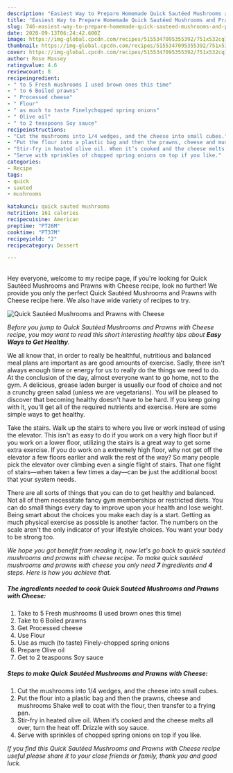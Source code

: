 ```yaml
---
description: "Easiest Way to Prepare Homemade Quick Sautéed Mushrooms and Prawns with Cheese"
title: "Easiest Way to Prepare Homemade Quick Sautéed Mushrooms and Prawns with Cheese"
slug: 746-easiest-way-to-prepare-homemade-quick-sauteed-mushrooms-and-prawns-with-cheese
date: 2020-09-13T06:24:42.600Z
image: https://img-global.cpcdn.com/recipes/5155347095355392/751x532cq70/quick-sauteed-mushrooms-and-prawns-with-cheese-recipe-main-photo.jpg
thumbnail: https://img-global.cpcdn.com/recipes/5155347095355392/751x532cq70/quick-sauteed-mushrooms-and-prawns-with-cheese-recipe-main-photo.jpg
cover: https://img-global.cpcdn.com/recipes/5155347095355392/751x532cq70/quick-sauteed-mushrooms-and-prawns-with-cheese-recipe-main-photo.jpg
author: Rose Massey
ratingvalue: 4.6
reviewcount: 8
recipeingredient:
- " to 5 Fresh mushrooms I used brown ones this time"
- " to 6 Boiled prawns"
- " Processed cheese"
- " Flour"
- " as much to taste Finelychopped spring onions"
- " Olive oil"
- " to 2 teaspoons Soy sauce"
recipeinstructions:
- "Cut the mushrooms into 1/4 wedges, and the cheese into small cubes."
- "Put the flour into a plastic bag and then the prawns, cheese and mushrooms Shake well to coat with the flour, then transfer to a frying pan."
- "Stir-fry in heated olive oil. When it’s cooked and the cheese melts all over, turn the heat off.  Drizzle with soy sauce."
- "Serve with sprinkles of chopped spring onions on top if you like."
categories:
- Recipe
tags:
- quick
- sauted
- mushrooms

katakunci: quick sauted mushrooms 
nutrition: 161 calories
recipecuisine: American
preptime: "PT26M"
cooktime: "PT37M"
recipeyield: "2"
recipecategory: Dessert

---
```

<br>
Hey everyone, welcome to my recipe page, if you're looking for Quick Sautéed Mushrooms and Prawns with Cheese recipe, look no further! We provide you only the perfect Quick Sautéed Mushrooms and Prawns with Cheese recipe here. We also have wide variety of recipes to try.
<br>


![Quick Sautéed Mushrooms and Prawns with Cheese](https://img-global.cpcdn.com/recipes/5155347095355392/751x532cq70/quick-sauteed-mushrooms-and-prawns-with-cheese-recipe-main-photo.jpg)

<i>Before you jump to Quick Sautéed Mushrooms and Prawns with Cheese recipe, you may want to read this short interesting healthy tips about <strong>Easy Ways to Get Healthy</strong>.</i>

We all know that, in order to really be healthful, nutritious and balanced meal plans are important as are good amounts of exercise. Sadly, there isn't always enough time or energy for us to really do the things we need to do. At the conclusion of the day, almost everyone want to go home, not to the gym. A delicious, grease laden burger is usually our food of choice and not a crunchy green salad (unless we are vegetarians). You will be pleased to discover that becoming healthy doesn't have to be hard. If you keep going with it, you'll get all of the required nutrients and exercise. Here are some simple ways to get healthy.

Take the stairs. Walk up the stairs to where you live or work instead of using the elevator. This isn't as easy to do if you work on a very high floor but if you work on a lower floor, utilizing the stairs is a great way to get some extra exercise. If you do work on a extremely high floor, why not get off the elevator a few floors earlier and walk the rest of the way? So many people pick the elevator over climbing even a single flight of stairs. That one flight of stairs—when taken a few times a day—can be just the additional boost that your system needs. 

There are all sorts of things that you can do to get healthy and balanced. Not all of them necessitate fancy gym memberships or restricted diets. You can do small things every day to improve upon your health and lose weight. Being smart about the choices you make each day is a start. Getting as much physical exercise as possible is another factor. The numbers on the scale aren't the only indicator of your lifestyle choices. You want your body to be strong too. 


<i>We hope you got benefit from reading it, now let's go back to quick sautéed mushrooms and prawns with cheese recipe. To make quick sautéed mushrooms and prawns with cheese you only need <strong>7</strong> ingredients and <strong>4</strong> steps. Here is how you achieve that.
</i>

##### The ingredients needed to cook Quick Sautéed Mushrooms and Prawns with Cheese:

1. Take  to 5 Fresh mushrooms (I used brown ones this time)
1. Take  to 6 Boiled prawns
1. Get  Processed cheese
1. Use  Flour
1. Use  as much (to taste) Finely-chopped spring onions
1. Prepare  Olive oil
1. Get  to 2 teaspoons Soy sauce


##### Steps to make Quick Sautéed Mushrooms and Prawns with Cheese:

1. Cut the mushrooms into 1/4 wedges, and the cheese into small cubes.
1. Put the flour into a plastic bag and then the prawns, cheese and mushrooms Shake well to coat with the flour, then transfer to a frying pan.
1. Stir-fry in heated olive oil. When it’s cooked and the cheese melts all over, turn the heat off.  Drizzle with soy sauce.
1. Serve with sprinkles of chopped spring onions on top if you like.


<i>If you find this Quick Sautéed Mushrooms and Prawns with Cheese recipe useful please share it to your close friends or family, thank you and good luck.</i>
